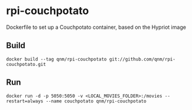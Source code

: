# rpi-couchpotato

Dockerfile to set up a Couchpotato container, based on the Hypriot image

## Build

    docker build --tag qnm/rpi-couchpotato git://github.com/qnm/rpi-couchpotato.git

## Run

    docker run -d -p 5050:5050 -v <LOCAL_MOVIES_FOLDER>:/movies --restart=always --name couchpotato qnm/rpi-couchpotato


